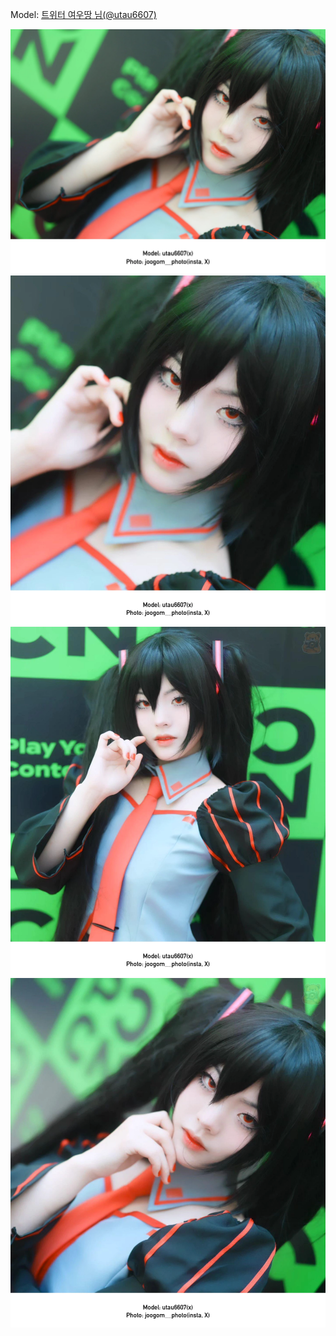 ﻿---
dddd: 2024.08.18 팝콘 일
nickname: 여우땅
sns_type: x
sns_id: utau6607
---

<a name="utau6607"></a>
Model: <a href="https://x.com/utau6607" target="_blank">트위터 여우땅 님(@utau6607)</a>

![GVciuiUaMAIqC7s.webp](/assets/img/2024/08-18/여우땅/GVciuiUaMAIqC7s.webp)
![yeowoottangstars1724216903343930311880545786365922555866.webp](/assets/img/2024/08-18/여우땅/yeowoottangstars1724216903343930311880545786365922555866.webp)
![yeowoottangstars1724216903343930311893134706565922555866.webp](/assets/img/2024/08-18/여우땅/yeowoottangstars1724216903343930311893134706565922555866.webp)
![yeowoottangstars1724216903343930311896474755565922555866.webp](/assets/img/2024/08-18/여우땅/yeowoottangstars1724216903343930311896474755565922555866.webp)